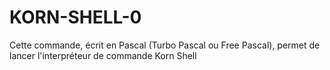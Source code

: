 # KORN-SHELL-0
Cette commande, écrit en Pascal (Turbo Pascal ou Free Pascal), permet de lancer l'interpréteur de commande Korn Shell
